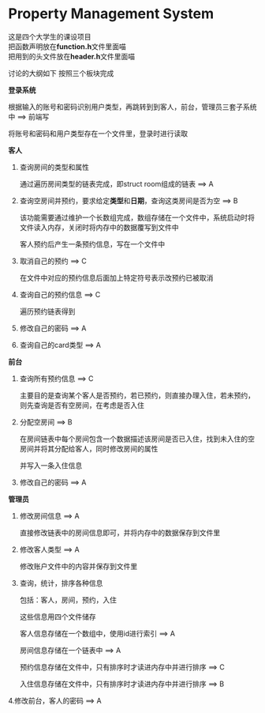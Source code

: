# Property Management System

这是四个大学生的课设项目  
把函数声明放在**function.h**文件里面喵  
把用到的头文件放在**header.h**文件里面喵  

讨论的大纲如下 按照三个板块完成

**登录系统**

根据输入的账号和密码识别用户类型，再跳转到到客人，前台，管理员三套子系统中 ==> 前端写

将账号和密码和用户类型存在一个文件里，登录时进行读取

**客人**

1. 查询房间的类型和属性

   通过遍历房间类型的链表完成，即struct room组成的链表 ==> A

2. 查询空房间并预约，要求给定**类型**和**日期**，查询这类房间是否为空 ==> B

   该功能需要通过维护一个长数组完成，数组存储在一个文件中，系统启动时将文件读入内存，关闭时将内存中的数据覆写到文件中
  
   客人预约后产生一条预约信息，写在一个文件中

3. 取消自己的预约 ==> C

   在文件中对应的预约信息后面加上特定符号表示改预约已被取消

4. 查询自己的预约信息 ==> C

   遍历预约链表得到

5. 修改自己的密码 ==> A

6. 查询自己的card类型 ==> A


**前台**

1. 查询所有预约信息 ==> C

   主要目的是查询某个客人是否预约，若已预约，则直接办理入住，若未预约，则先查询是否有空房间，在考虑是否入住

2. 分配空房间 ==> B

   在房间链表中每个房间包含一个数据描述该房间是否已入住，找到未入住的空房间并将其分配给客人，同时修改房间的属性

   并写入一条入住信息

3. 修改自己的密码 ==> A

**管理员**

1. 修改房间信息 ==> A

   直接修改链表中的房间信息即可，并将内存中的数据保存到文件里

2. 修改客人类型 ==> A

   修改账户文件中的内容并保存到文件里

3. 查询，统计，排序各种信息

   包括：客人，房间，预约，入住

   这些信息用四个文件储存
    
   客人信息存储在一个数组中，使用id进行索引 ==> A

    房间信息存储在一个链表中 ==> A

   预约信息存储在文件中，只有排序时才读进内存中并进行排序 ==> C
    
   入住信息存储在文件中，只有排序时才读进内存中并进行排序 ==> B

4.修改前台，客人的密码 ==> A